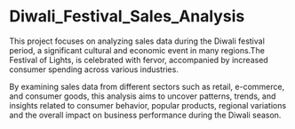 # Diwali_Festival_Sales_Analysis

This project focuses on analyzing sales data during the Diwali festival period, a significant cultural and economic event in many regions.The Festival of Lights, is celebrated with fervor, accompanied by increased consumer spending across various industries.

By examining sales data from different sectors such as retail, e-commerce, and consumer goods, this analysis aims to uncover patterns, trends, and insights related to consumer behavior, popular products, regional variations and the overall impact on business performance during the Diwali season.
